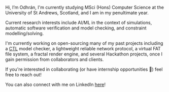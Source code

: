 Hi, I’m Odhrán, I'm currently studying MSci (Hons) Computer Science at the University of St Andrews, Scotland, and I am in my penultimate year.

Current research interests include AI/ML in the context of simulations, automatic software verification and model checking, and constraint modelling/solving.

I'm currently working on open-sourcing many of my past projects including a [CTL](https://en.wikipedia.org/wiki/Computation_tree_logic) model checker, a lightweight reliable network protocol, a virtual FAT file system, a fractal render engine, and several Hackathon projects, once I gain permission from collaborators and clients.

If you're interested in collaborating (or have internship opportunities 👀) feel free to reach out!

You can also connect with me on LinkedIn [here](https://www.linkedin.com/in/odhran-creelman/)!

